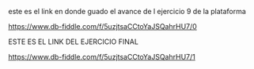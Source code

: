 este es el link en donde guado el avance de l ejercicio 9 de la plataforma

https://www.db-fiddle.com/f/5uzjtsaCCtoYaJSQahrHU7/0

ESTE ES EL LINK DEL EJERCICIO FINAL

https://www.db-fiddle.com/f/5uzjtsaCCtoYaJSQahrHU7/1

